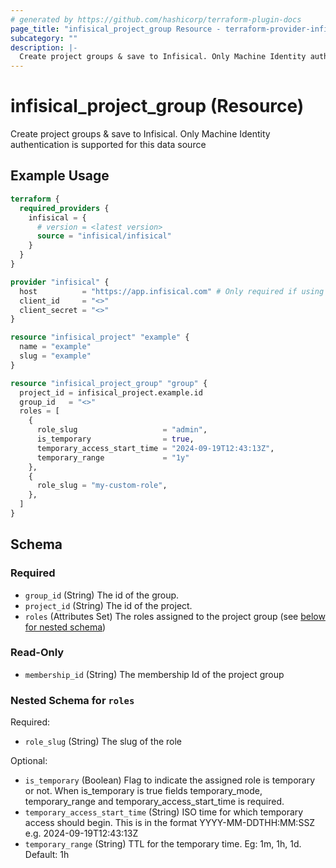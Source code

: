 ```yaml
---
# generated by https://github.com/hashicorp/terraform-plugin-docs
page_title: "infisical_project_group Resource - terraform-provider-infisical"
subcategory: ""
description: |-
  Create project groups & save to Infisical. Only Machine Identity authentication is supported for this data source
---
```


# infisical_project_group (Resource)

Create project groups & save to Infisical. Only Machine Identity authentication is supported for this data source

## Example Usage

```terraform
terraform {
  required_providers {
    infisical = {
      # version = <latest version>
      source = "infisical/infisical"
    }
  }
}

provider "infisical" {
  host          = "https://app.infisical.com" # Only required if using self hosted instance of Infisical, default is https://app.infisical.com
  client_id     = "<>"
  client_secret = "<>"
}

resource "infisical_project" "example" {
  name = "example"
  slug = "example"
}

resource "infisical_project_group" "group" {
  project_id = infisical_project.example.id
  group_id   = "<>"
  roles = [
    {
      role_slug                   = "admin",
      is_temporary                = true,
      temporary_access_start_time = "2024-09-19T12:43:13Z",
      temporary_range             = "1y"
    },
    {
      role_slug = "my-custom-role",
    },
  ]
}
```

<!-- schema generated by tfplugindocs -->
## Schema

### Required

- `group_id` (String) The id of the group.
- `project_id` (String) The id of the project.
- `roles` (Attributes Set) The roles assigned to the project group (see [below for nested schema](#nestedatt--roles))

### Read-Only

- `membership_id` (String) The membership Id of the project group

<a id="nestedatt--roles"></a>
### Nested Schema for `roles`

Required:

- `role_slug` (String) The slug of the role

Optional:

- `is_temporary` (Boolean) Flag to indicate the assigned role is temporary or not. When is_temporary is true fields temporary_mode, temporary_range and temporary_access_start_time is required.
- `temporary_access_start_time` (String) ISO time for which temporary access should begin. This is in the format YYYY-MM-DDTHH:MM:SSZ e.g. 2024-09-19T12:43:13Z
- `temporary_range` (String) TTL for the temporary time. Eg: 1m, 1h, 1d. Default: 1h
